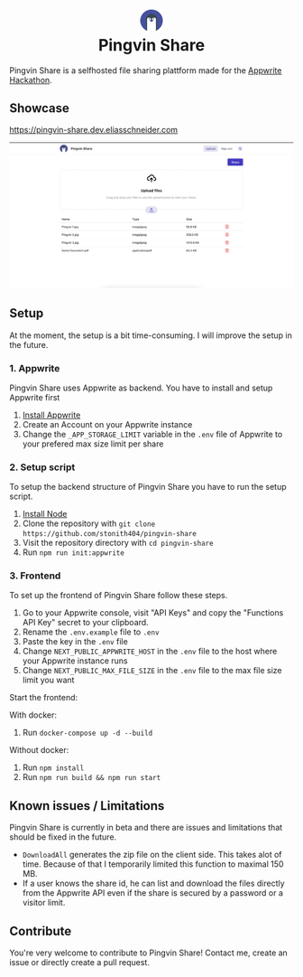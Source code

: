 # <div align="center"><img  src="./public/img/logo.svg" width="40"/> </br>Pingvin Share</div>

Pingvin Share is a selfhosted file sharing plattform made for the [Appwrite Hackathon](https://dev.to/devteam/announcing-the-appwrite-hackathon-on-dev-1oc0).

## Showcase

https://pingvin-share.dev.eliasschneider.com

<img src="assets/screenshots/home.png" width="700"/>

## Setup

At the moment, the setup is a bit time-consuming. I will improve the setup in the future.

### 1. Appwrite

Pingvin Share uses Appwrite as backend. You have to install and setup Appwrite first

1.  [Install Appwrite](https://appwrite.io/docs/installation)
2.  Create an Account on your Appwrite instance
3.  Change the `_APP_STORAGE_LIMIT` variable in the `.env` file of Appwrite to your prefered max size limit per share

### 2. Setup script

To setup the backend structure of Pingvin Share you have to run the setup script.

1.  [Install Node](https://nodejs.org/en/download/)
2.  Clone the repository with `git clone https://github.com/stonith404/pingvin-share`
3.  Visit the repository directory with `cd pingvin-share`
4.  Run `npm run init:appwrite`

### 3. Frontend

To set up the frontend of Pingvin Share follow these steps.

1.  Go to your Appwrite console, visit "API Keys" and copy the "Functions API Key" secret to your clipboard.
2.  Rename the `.env.example` file to `.env`
3.  Paste the key in the `.env` file
4.  Change `NEXT_PUBLIC_APPWRITE_HOST` in the `.env` file to the host where your Appwrite instance runs
5.  Change `NEXT_PUBLIC_MAX_FILE_SIZE` in the `.env` file to the max file size limit you want

Start the frontend:

With docker:

1. Run `docker-compose up -d --build`

Without docker:

1. Run `npm install`
2. Run `npm run build && npm run start`


## Known issues / Limitations
Pingvin Share is currently in beta and there are issues and limitations that should be fixed in the future.
- `DownloadAll` generates the zip file on the client side. This takes alot of time. Because of that I temporarily limited this function to maximal 150 MB.
- If a user knows the share id, he can list and download the files directly from the Appwrite API even if the share is secured by a password or a visitor limit.

## Contribute

You're very welcome to contribute to Pingvin Share!
Contact me, create an issue or directly create a pull request.
